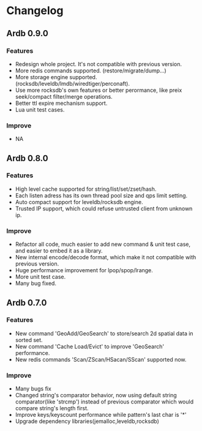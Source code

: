# Changelog

## Ardb 0.9.0
### Features
- Redesign whole project. It's not compatible with previous version.
- More redis commands supported. (restore/migrate/dump...)
- More storage engine supported. (rocksdb/leveldb/lmdb/wiredtiger/perconaft).
- Use more rocksdb's own features or better perormance, like preix seek/compact filter/merge operations.
- Better ttl expire mechanism support.
- Lua unit test cases.

### Improve
- NA


## Ardb 0.8.0
### Features
- High level cache supported for string/list/set/zset/hash.
- Each listen adress has its own thread pool size and qps limit setting.
- Auto compact support for leveldb/rocksdb engine.
- Trusted IP support, which could refuse untrusted client from unknown ip.

### Improve
- Refactor all code, much easier to add new command & unit test case, and easier to embed it as a library.
- New internal encode/decode format, which make it not compatible with previous version.
- Huge performance improvement for lpop/spop/lrange.
- More unit test case. 
- Many bug fixed.


## Ardb 0.7.0
### Features
- New command 'GeoAdd/GeoSearch' to store/search 2d spatial data in sorted set.
- New command 'Cache Load/Evict' to improve 'GeoSearch' performance.
- New redis commands 'Scan/ZScan/HSacan/SScan' supported now.

### Improve
- Many bugs fix 
- Changed string's comparator behavior, now using default string comparator(like 'strcmp') instead of previous comparator which would compare string's length first.
- Improve keys/keyscount performance while pattern's last char is '*' 
- Upgrade dependency libraries(jemalloc,leveldb,rocksdb)

  






